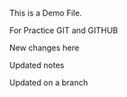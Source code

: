 This is a Demo File.

For Practice GIT and GITHUB


New changes here


Updated notes


Updated on a branch